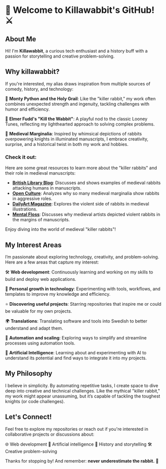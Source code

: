 # 🐇 Welcome to Killawabbit's GitHub! ⚔️

## About Me
Hi! I'm **Killawabbit**, a curious tech enthusiast and a history buff with a passion for storytelling and creative problem-solving.

## Why killawabbit?
If you're interested, my alias draws inspiration from multiple sources of comedy, history, and technology:

🎥 **Monty Python and the Holy Grail**: Like the "killer rabbit," my work often combines unexpected strength and ingenuity, tackling challenges with humor and efficiency.

🐰 **Elmer Fudd's "Kill the Wabbit"**: A playful nod to the classic Looney Tunes, reflecting my lighthearted approach to solving complex problems.

📜 **Medieval Marginalia**: Inspired by whimsical depictions of rabbits overpowering knights in illuminated manuscripts, I embrace creativity, surprise, and a historical twist in both my work and hobbies.

### Check it out:
Here are some great resources to learn more about the "killer rabbits" and their role in medieval manuscripts:

- **[British Library Blog](https://blogs.bl.uk/digitisedmanuscripts/2021/06/killer-rabbits.html)**: Discusses and shows examples of medieval rabbits attacking humans in manuscripts.
- **[Open Culture](https://www.openculture.com/2019/03/killer-rabbits-in-medieval-manuscripts-why-so-many-drawings-in-the-margins-depict-bunnies-going-bad.html)**: Analyzes why so many medieval marginalia show rabbits in aggressive roles.
- **[DailyArt Magazine](https://www.dailyartmagazine.com/killer-rabbits-in-medieval-manuscripts/)**: Explores the violent side of rabbits in medieval illustrations.
- **[Mental Floss](https://www.mentalfloss.com/posts/medieval-killer-rabbits)**: Discusses why medieval artists depicted violent rabbits in the margins of manuscripts.

Enjoy diving into the world of medieval "killer rabbits"!

## My Interest Areas
I’m passionate about exploring technology, creativity, and problem-solving. Here are a few areas that capture my interest:

🛠️ **Web development**: Continuously learning and working on my skills to build and deploy web applications.

🌱 **Personal growth in technology**: Experimenting with tools, workflows, and templates to improve my knowledge and efficiency.

⭐ **Discovering useful projects**: Starring repositories that inspire me or could be valuable for my own projects.

🌍 **Translations**: Translating software and tools into Swedish to better understand and adapt them.

🤖 **Automation and scaling**: Exploring ways to simplify and streamline processes using automation tools.
  
🧠 **Artificial Intelligence**: Learning about and experimenting with AI to understand its potential and find ways to integrate it into my projects.

## My Philosophy
I believe in simplicity. By automating repetitive tasks, I create space to dive deep into creative and technical challenges. Like the mythical "killer rabbit," my work might appear unassuming, but it’s capable of tackling the toughest knights (or code challenges).

## Let's Connect!
Feel free to explore my repositories or reach out if you're interested in collaborative projects or discussions about:

 🌐 Web development
 🧠 Artificial intelligence
 📜 History and storytelling
 🛠️ Creative problem-solving

Thanks for stopping by! And remember: **never underestimate the rabbit.** 🐇
